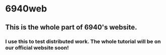 # 6940web
## This is the whole part of 6940's website. 
### I use this to test distributed work. The whole tutorial will be on our official website soon!
